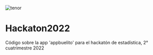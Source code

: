 ![tenor](https://user-images.githubusercontent.com/111775575/200430383-fca22a14-1e64-40f8-968f-a3b1a49f9e1a.gif)

# Hackaton2022
Código sobre la app 'appbuelito' para el hackatón de estadística, 2° cuatrimestre 2022

